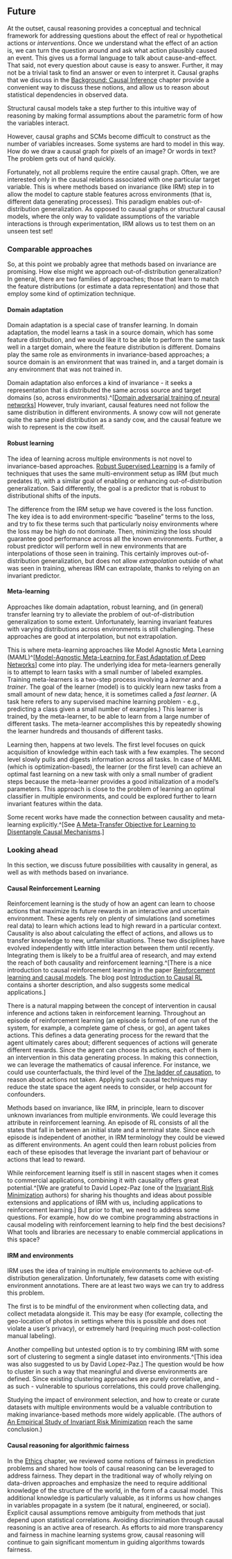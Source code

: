 ## Future

At the outset, causal reasoning provides a conceptual and technical framework for addressing questions about the effect of real or hypothetical actions or _interventions_. Once we understand what the effect of an action is, we can turn the question around and ask what action plausibly caused an event. This gives us a formal language to talk about cause-and-effect. That said, not every question about cause is easy to answer. Further, it may not be a trivial task to find an answer or even to interpret it. Causal graphs that we discuss in the [Background: Causal Inference](#background%3A-causal-inference) chapter provide a convenient way to discuss these notions, and allow us to reason about statistical dependencies in observed data.

Structural causal models take a step further to this intuitive way of reasoning by making formal assumptions about the parametric form of how the variables interact.

However, causal graphs and SCMs become difficult to construct as the number of variables increases. Some systems are hard to model in this way. How do we draw a causal graph for pixels of an image? Or words in text? The problem gets out of hand quickly.

Fortunately, not all problems require the entire causal graph. Often, we are interested only in the causal relations associated with one particular target variable. This is where methods based on invariance (like IRM) step in to allow the model to capture stable features across environments (that is, different data generating processes). This paradigm enables out-of-distribution generalization. As opposed to causal graphs or structural causal models, where the only way to validate assumptions of the variable interactions is through experimentation, IRM allows us to test them on an unseen test set!

### Comparable approaches

So, at this point we probably agree that methods based on invariance are promising. How else might we approach out-of-distribution generalization? In general, there are two families of approaches; those that learn to match the feature distributions (or estimate a data representation) and those that employ some kind of optimization technique.

#### Domain adaptation

Domain adaptation is a special case of transfer learning. In domain adaptation, the model learns a task in a source domain, which has some feature distribution, and we would like it to be able to perform the same task well in a target domain, where the feature distribution is different. Domains play the same role as environments in invariance-based approaches; a source domain is an environment that was trained in, and a target domain is any environment that was not trained in.

Domain adaptation also enforces a kind of invariance - it seeks a representation that is distributed the same across source and target domains (so, across environments).^[[Domain adversarial training of neural networks](https://arxiv.org/abs/1505.07818)] However, truly invariant, causal features need not follow the same distribution in different environments. A snowy cow will not generate quite the same pixel distribution as a sandy cow, and the causal feature we wish to represent is the cow itself.

#### Robust learning

The idea of learning across multiple environments is not novel to invariance-based approaches. [Robust Supervised Learning](https://www.aaai.org/Library/AAAI/2005/aaai05-112.php) is a family of techniques that uses the same multi-environment setup as IRM (but much predates it), with a similar goal of enabling or enhancing out-of-distribution generalization. Said differently, the goal is a predictor that is robust to distributional shifts of the inputs.

The difference from the IRM setup we have covered is the loss function. The key idea is to add environment-specific “baseline” terms to the loss, and try to fix these terms such that particularly noisy environments where the loss may be high do not dominate. Then, minimizing the loss should guarantee good performance across all the known environments. Further, a robust predictor will perform well in new environments that are interpolations of those seen in training. This certainly improves out-of-distribution generalization, but does not allow _extrapolation_ outside of what was seen in training, whereas IRM can extrapolate, thanks to relying on an invariant predictor.

#### Meta-learning

Approaches like domain adaptation, robust learning, and (in general) transfer learning try to alleviate the problem of out-of-distribution generalization to some extent. Unfortunately, learning invariant features with varying distributions across environments is still challenging. These approaches are good at interpolation, but not extrapolation.

This is where meta-learning approaches like Model Agnostic Meta Learning (MAML)^[[Model-Agnostic Meta-Learning for Fast Adaptation of Deep Networks](https://arxiv.org/abs/1703.03400)] come into play. The underlying idea for meta-learners generally is to attempt to learn tasks with a small number of labeled examples. Training meta-learners is a two-step process involving a _learner_ and a _trainer_. The goal of the learner (model) is to quickly learn new tasks from a small amount of new data; hence, it is sometimes called a _fast learner_. (A task here refers to any supervised machine learning problem - e.g., predicting a class given a small number of examples.) This learner is trained, by the meta-learner, to be able to learn from a large number of different tasks. The meta-learner accomplishes this by repeatedly showing the learner hundreds and thousands of different tasks.

Learning then, happens at two levels. The first level focuses on quick acquisition of knowledge within each task with a few examples. The second level slowly pulls and digests information across all tasks. In case of MAML (which is optimization-based), the learner (or the first level) can achieve an optimal fast learning on a new task with only a small number of gradient steps because the meta-learner provides a good initialization of a model’s parameters. This approach is close to the problem of learning an optimal classifier in multiple environments, and could be explored further to learn invariant features within the data.

Some recent works have made the connection between causality and meta-learning explicitly.^[See [A Meta-Transfer Objective for Learning to Disentangle Causal Mechanisms](https://arxiv.org/abs/1901.10912).]

### Looking ahead

In this section, we discuss future possibilities with causality in general, as well as with methods based on invariance.

#### Causal Reinforcement Learning

Reinforcement learning is the study of how an agent can learn to choose actions that maximize its future rewards in an interactive and uncertain environment. These agents rely on plenty of simulations (and sometimes real data) to learn which actions lead to high reward in a particular context. Causality is also about calculating the effect of actions, and allows us to transfer knowledge to new, unfamiliar situations. These two disciplines have evolved independently with little interaction between them until recently. Integrating them is likely to be a fruitful area of research, and may extend the reach of both causality and reinforcement learning.^[There is a nice introduction to causal reinforcement learning in the paper [Reinforcement learning and causal models](http://gershmanlab.webfactional.com/pubs/RL_causal.pdf). The blog post [Introduction to Causal RL](https://causallu.com/2018/12/31/introduction-to-causalrl/) contains a shorter description, and also suggests some medical applications.]

There is a natural mapping between the concept of intervention in causal inference and actions taken in reinforcement learning. Throughout an episode of reinforcement learning (an episode is formed of one run of the system, for example, a complete game of chess, or go), an agent takes actions. This defines a data generating process for the reward that the agent ultimately cares about; different sequences of actions will generate different rewards. Since the agent can choose its actions, each of them is an intervention in this data generating process. In making this connection, we can leverage the mathematics of causal inference. For instance, we could use counterfactuals, the third level of the [The ladder of causation](#the-ladder-of-causation), to reason about actions not taken. Applying such causal techniques may reduce the state space the agent needs to consider, or help account for confounders.

Methods based on invariance, like IRM, in principle, learn to discover unknown invariances from multiple environments. We could leverage this attribute in reinforcement learning. An episode of RL consists of all the states that fall in between an initial state and a terminal state. Since each episode is independent of another, in IRM terminology they could be viewed as different environments. An agent could then learn robust policies from each of these episodes that leverage the invariant part of behaviour or actions that lead to reward.

While reinforcement learning itself is still in nascent stages when it comes to commercial applications, combining it with causality offers great potential.^[We are grateful to David Lopez-Paz (one of the [Invariant Risk Minimization](https://arxiv.org/abs/1907.02893) authors) for sharing his thoughts and ideas about possible extensions and applications of IRM with us, including applications to reinforcement learning.] But prior to that, we need to address some questions. For example, how do we combine programming abstractions in causal modeling with reinforcement learning to help find the best decisions? What tools and libraries are necessary to enable commercial applications in this space?

#### IRM and environments

IRM uses the idea of training in multiple environments to achieve out-of-distribution generalization. Unfortunately, few datasets come with existing environment annotations. There are at least two ways we can try to address this problem.

The first is to be mindful of the environment when collecting data, and collect metadata alongside it. This may be easy (for example, collecting the geo-location of photos in settings where this is possible and does not violate a user’s privacy), or extremely hard (requiring much post-collection manual labeling).

Another compelling but untested option is to try combining IRM with some sort of clustering to segment a single dataset into environments.^[This idea was also suggested to us by David Lopez-Paz.] The question would be how to cluster in such a way that meaningful and diverse environments are defined. Since existing clustering approaches are purely correlative, and - as such - vulnerable to spurious correlations, this could prove challenging.

Studying the impact of environment selection, and how to create or curate datasets with multiple environments would be a valuable contribution to making invariance-based methods more widely applicable. (The authors of [An Empirical Study of Invariant Risk Minimization](https://deepai.org/publication/an-empirical-study-of-invariant-risk-minimization) reach the same conclusion.)

#### Causal reasoning for algorithmic fairness

In the [Ethics](#ethics) chapter, we reviewed some notions of fairness in prediction problems and shared how tools of causal reasoning can be leveraged to address fairness. They depart in the traditional way of wholly relying on data-driven approaches and emphasize the need to require additional knowledge of the structure of the world, in the form of a causal model. This additional knowledge is particularly valuable, as it informs us how changes in variables propagate in a system (be it natural, engineered, or social). Explicit causal assumptions remove ambiguity from methods that just depend upon statistical correlations. Avoiding discrimination through causal reasoning is an active area of research. As efforts to aid more transparency and fairness in machine learning systems grow, causal reasoning will continue to gain significant momentum in guiding algorithms towards fairness.
